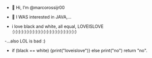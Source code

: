 - 👋 Hi, I’m @marcorossijr00
- 👀 I WAS interested in JAVA,...

- i love black and white, all equal, LOVEISLOVE :):):):):):):):):):):):):):):):):):):):):):):)

-...also LOL is bad :)

- if (black == white)
    {print("loveislove")}
  else
    print("no")
  return "no".
